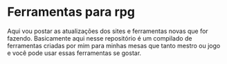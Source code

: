 # Ferramentas para rpg

Aqui vou postar as atualizações dos sites e ferramentas novas que for fazendo. 
Basicamente aqui nesse repositório é um compilado de ferramentas criadas por mim para minhas mesas que tanto mestro ou jogo e você pode usar essas ferramentas se gostar. 
